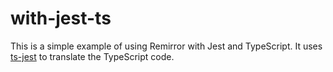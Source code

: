 # with-jest-ts

This is a simple example of using Remirror with Jest and TypeScript. It uses [ts-jest](https://www.npmjs.com/package/ts-jest) to translate the TypeScript code.
